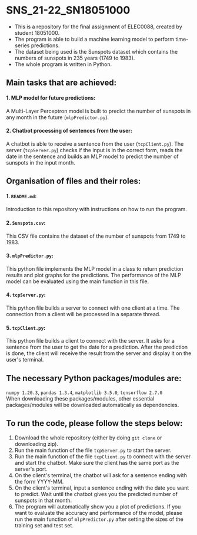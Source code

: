 # SNS_21-22_SN18051000
* This is a repository for the final assignment of ELEC0088, created by student 18051000. <br>
* The program is able to build a machine learning model to perform time-series predictions. <br>
* The dataset being used is the Sunspots dataset which contains the numbers of sunspots in 235 years (1749 to 1983). <br>
* The whole program is written in Python. <br>

## Main tasks that are achieved:
#### 1. MLP model for future predictions: <br>
A Multi-Layer Perceptron model is built to predict the number of sunspots in any month in the future (`mlpPredictor.py`).<br>
#### 2. Chatbot processing of sentences from the user: <br>
A chatbot is able to receive a sentence from the user (`tcpClient.py`). The server (`tcpServer.py`) checks if the input is in the correct form, reads the date in the sentence and builds an MLP model to predict the number of sunspots in the input month.<br>

## Organisation of files and their roles:

#### 1. `README.md`: <br>
Introduction to this repository with instructions on how to run the program.<br>
#### 2. `Sunspots.csv`: <br>
This CSV file contains the dataset of the number of sunspots from 1749 to 1983.<br>
#### 3. `mlpPredictor.py`: <br>
This python file implements the MLP model in a class to return prediction results and plot graphs for the predictions. The performance of the MLP model can be evaluated using the main function in this file.<br>
#### 4. `tcpServer.py`: <br>
This python file builds a server to connect with one client at a time. The connection from a client will be processed in a separate thread.<br>
#### 5. `tcpClient.py`: <br>
This python file builds a client to connect with the server. It asks for a sentence from the user to get the date for a prediction. After the prediction is done, the client will receive the result from the server and display it on the user's terminal.<br>

## The necessary Python packages/modules are: <br>
`numpy 1.20.3`, `pandas 1.3.4`, `matplotlib 3.5.0`, `tensorflow 2.7.0` <br>
When downloading these packages/modules, other essential packages/modules will be downloaded automatically as dependencies.

## To run the code, please follow the steps below: <br>
1. Download the whole repository (either by doing `git clone` or downloading zip). <br>
2. Run the main function of the file `tcpServer.py` to start the server.
3. Run the main function of the file `tcpClient.py` to connect with the server and start the chatbot. Make sure the client has the same port as the server's port.
4. On the client's terminal, the chatbot will ask for a sentence ending with the form YYYY-MM.
5. On the client's terminal, input a sentence ending with the date you want to predict. Wait until the chatbot gives you the predicted number of sunspots in that month.
6. The program will automatically show you a plot of predictions. If you want to evaluate the accuracy and performance of the model, please run the main function of `mlpPredictor.py` after setting the sizes of the training set and test set.
